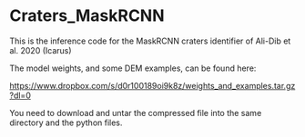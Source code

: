# Craters_MaskRCNN
This is the inference code for the MaskRCNN craters identifier of Ali-Dib et al. 2020 (Icarus)

The model weights, and some DEM examples, can be found here: 

https://www.dropbox.com/s/d0r100189oi9k8z/weights_and_examples.tar.gz?dl=0

You need to download and untar the compressed file into the same directory and the python files.
